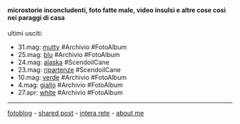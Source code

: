 #### microstorie inconcludenti, foto fatte male, video insulsi e altre cose così nei paraggi di casa  

ultimi usciti:  
- 31.mag: [mutty](https://www.flickr.com/gp/cacioman/rD5cmi) #Archivio #FotoAlbum
- 25.mag: [blu](https://www.flickr.com/gp/cacioman/BJHA29) #Archivio #FotoAlbum
- 24.mag: [alaska](https://cacioman.github.io/20wk21-ciccio-alaska.html) #ScendoilCane  
- 23.mag: [ripartenze](/20wk21-ciccio-ripartenze.md) #ScendoilCane  
- 10.mag: [verde](https://ift.tt/3fCgBpN) #Archivio #FotoAlbum  
- 4.mag: [giallo](https://www.flickr.com/gp/cacioman/qVq630) #Archivio #FotoAlbum  
- 27.apr: [white](https://www.flickr.com/gp/cacioman/12286q) #Archivio #FotoAlbum

---    
[fotoblog](https://www.flickr.com/photos/cacioman) - [shared post](https://t.me/cacioshared) - [intera rete](https://www.instagram.com/InteraRete/) - [about me](https://about.me/cacioman)  

<!---  
- 20.apr: [stranded](https://www.flickr.com/gp/cacioman/988658) #FotoAlbum     
- 17.apr: [bucato](https://youtu.be/OccDOxmylV0) #VideoInsulso  
- 13.apr: [letti (o quasi)](https://www.flickr.com/gp/cacioman/1F0cx0) #FotoAlbum  
--->  
